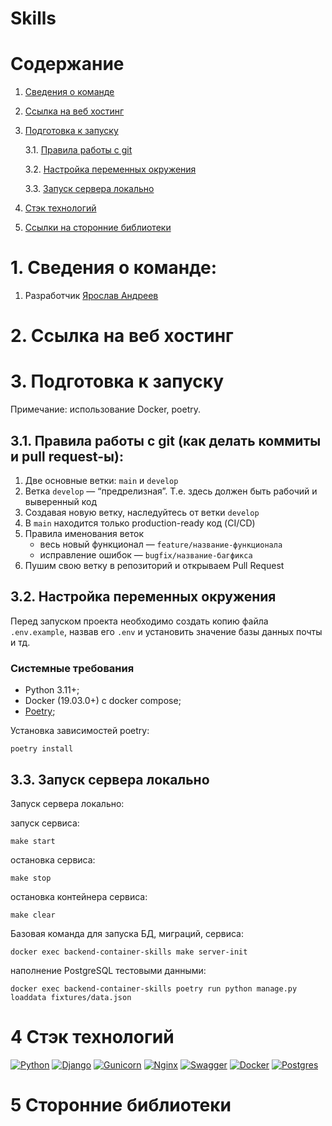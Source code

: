 # Skills

# Содержание

1. [Cведения о команде](#info)
2. [Cсылка на веб хостинг](#host)
3. [Подготовка к запуску](#start)

    3.1. [Правила работы с git](#git)

    3.2. [Настройка переменных окружения](#env)

    3.3. [Запуск сервера локально](#local)

4. [Cтэк технологий](#stack)
5. [Cсылки на сторонние библиотеки](#library)


# 1. Cведения о команде: <a id="info"></a>

1. Разработчик [Ярослав Андреев ](https://github.com/D4rkLght)

# 2. Cсылка на веб хостинг <a id="host"></a>


# 3. Подготовка к запуску <a id="start"></a>

Примечание: использование Docker, poetry.

## 3.1. Правила работы с git (как делать коммиты и pull request-ы)<a id="git"></a>:

1. Две основные ветки: `main` и `develop`
2. Ветка `develop` — “предрелизная”. Т.е. здесь должен быть рабочий и выверенный код
3. Создавая новую ветку, наследуйтесь от ветки `develop`
4. В `main` находится только production-ready код (CI/CD)
5. Правила именования веток
   - весь новый функционал — `feature/название-функционала`
   - исправление ошибок — `bugfix/название-багфикса`
6. Пушим свою ветку в репозиторий и открываем Pull Request


## 3.2. Настройка переменных окружения <a id="env"></a>

Перед запуском проекта необходимо создать копию файла
```.env.example```, назвав его ```.env``` и установить значение базы данных почты и тд.

### Системные требования
- Python 3.11+;
- Docker (19.03.0+) c docker compose;
- [Poetry](https://python-poetry.org/docs/#installing-with-the-official-installer);

Установка зависимостей poetry:

```shell
poetry install
```

## 3.3. Запуск сервера локально <a id="local"></a>

Запуск сервера локально:

запуск сервиса:
```shell
make start
```

остановка сервиса:
```shell
make stop
```

остановка контейнера сервиса:
```shell
make clear
```

Базовая команда для запуска БД, миграций, сервиса:
```shell
docker exec backend-container-skills make server-init
```

наполнение PostgreSQL тестовыми данными:
```shell
docker exec backend-container-skills poetry run python manage.py loaddata fixtures/data.json
```

# 4 Cтэк технологий <a id="stack"></a>

[![Python](https://img.shields.io/badge/python-3670A0?style=for-the-badge&logo=python&logoColor=ffdd54)](https://www.python.org/)
[![Django](https://img.shields.io/badge/django-%23092E20.svg?style=for-the-badge&logo=django&logoColor=white)](https://www.djangoproject.com/)
[![Gunicorn](https://img.shields.io/badge/gunicorn-%298729.svg?style=for-the-badge&logo=gunicorn&logoColor=white)](https://gunicorn.org/)
[![Nginx](https://img.shields.io/badge/nginx-%23009639.svg?style=for-the-badge&logo=nginx&logoColor=white)](https://nginx.org/ru/)
[![Swagger](https://img.shields.io/badge/-Swagger-%23Clojure?style=for-the-badge&logo=swagger&logoColor=white)](https://swagger.io/)
[![Docker](https://img.shields.io/badge/Docker-2CA5E0?style=for-the-badge&logo=docker&logoColor=white)](https://hub.docker.com/)
[![Postgres](https://img.shields.io/badge/postgres-%23316192.svg?style=for-the-badge&logo=postgresql&logoColor=white)](https://www.postgresql.org/)

# 5 Cторонние библиотеки <a id="library"></a>

